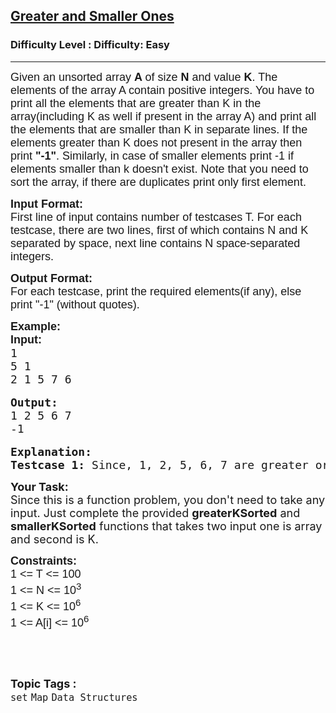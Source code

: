 <h2><a href="https://www.geeksforgeeks.org/problems/greater-and-smaller-ones/1?page=3&category=Map,set&sortBy=submissions">Greater and Smaller Ones</a></h2><h3>Difficulty Level : Difficulty: Easy</h3><hr><div class="problems_problem_content__Xm_eO"><p><span style="font-size: 18px;"><span style="font-family: arial,helvetica,sans-serif;"><span style="background-color: transparent;">Given an unsorted array </span><strong>A </strong><span style="background-color: transparent;">of size </span><strong>N</strong><span style="background-color: transparent;"> and value <strong>K</strong></span><span style="background-color: transparent;">. The elements of the array A contain positive integers. You have to print all the elements that are greater than K in the array(including K as well if present in the array A) and print all the elements that are smaller than K in separate lines. If the elements greater than K does not present in the array then print <strong>"-1"</strong>. Similarly, in case of smaller elements print -1 if elements smaller than k doesn't exist. Note that you need to sort the array, if there are duplicates print only first element.<br></span></span> </span></p>
<p><span style="font-size: 18px;"><span style="font-family: arial,helvetica,sans-serif;"><span style="background-color: transparent;"><strong>Input Format:</strong><br>First line of input contains number of testcases T. For each testcase, there are two lines, first of which contains N and K separated by space, next line contains N space-separated integers.</span></span></span></p>
<p><span style="font-size: 18px;"><span style="font-family: arial,helvetica,sans-serif;"><span style="background-color: transparent;"><strong>Output Format:</strong><br>For each testcase, print the required elements(if any), else print "-1" (without quotes).</span></span></span></p>
<pre><span style="font-size: 18px;"><span style="font-family: arial,helvetica,sans-serif;"><span style="background-color: transparent;"><strong>Example:<br>Input:</strong></span></span><br>1<br>5 1<br>2 1 5 7 6</span><br><br><span style="font-size: 18px;"><strong>Output:</strong><br>1 2 5 6 7<br>-1</span><br><br><span style="font-size: 18px;"><strong>Explanation:<br>Testcase 1:</strong> Since, 1, 2, 5, 6, 7 are greater or equal to given K. Also, no element less than K is present in the array.</span></pre>
<p><span style="font-size: 18px;"><strong>Your Task:</strong><br>Since this is a function problem, you don't need to take any input. Just complete the provided <strong>greaterKSorted</strong> and <strong>smallerKSorted</strong> functions that takes two input one is array and second is K.</span></p>
<p><span style="font-size: 18px;"><span style="font-family: arial,helvetica,sans-serif;"><span style="background-color: transparent;"><strong>Constraints:</strong><br>1 &lt;= T &lt;= 100<br>1 &lt;= N &lt;= 10<sup>3</sup><br>1 &lt;= K &lt;= 10<sup>6</sup><br>1 &lt;= A[i] &lt;= 10<sup>6</sup></span></span></span></p>
<p>&nbsp;</p></div><br><p><span style=font-size:18px><strong>Topic Tags : </strong><br><code>set</code>&nbsp;<code>Map</code>&nbsp;<code>Data Structures</code>&nbsp;